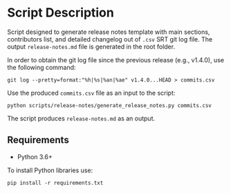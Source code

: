 # Script Description

Script designed to generate release notes template with main sections, contributors list, and detailed changelog out of `.csv` SRT git log file. The output `release-notes.md` file is generated in the root folder.

In order to obtain the git log file since the previous release (e.g., v1.4.0), use the following command:

```shell
git log --pretty=format:"%h|%s|%an|%ae" v1.4.0...HEAD > commits.csv
```

Use the produced `commits.csv` file as an input to the script:

```shell
python scripts/release-notes/generate_release_notes.py commits.csv
```

The script produces `release-notes.md` as an output.


## Requirements

* Python 3.6+

To install Python libraries use:
```shell
pip install -r requirements.txt
```
